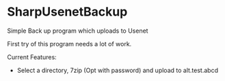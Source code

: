 SharpUsenetBackup
=================

Simple Back up program which uploads to Usenet

First try of this program needs a lot of work.

Current Features:
- Select a directory, 7zip (Opt with password) and upload to alt.test.abcd